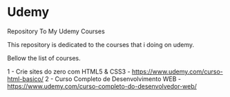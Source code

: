 # Udemy

Repository To My Udemy Courses

This repository is dedicated to the courses that i doing on udemy.

Bellow the list of courses.

  1 - Crie sites do zero com HTML5 & CSS3 - https://www.udemy.com/curso-html-basico/
  2 - Curso Completo de Desenvolvimento WEB - https://www.udemy.com/curso-completo-do-desenvolvedor-web/